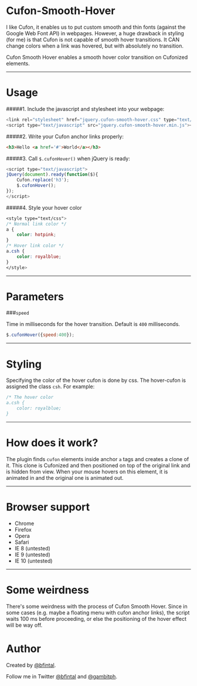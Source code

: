 Cufon-Smooth-Hover
==================

I like Cufon, it enables us to put custom smooth and thin fonts (against the Google Web Font API) in webpages. However, a huge drawback in styling (for me) is that Cufon is not capable of smooth hover transitions. It CAN change colors when a link was hovered, but with absolutely no transition.

Cufon Smooth Hover enables a smooth hover color transition on Cufonized elements.

<hr>

Usage
=====

#####1. Include the javascript and stylesheet into your webpage:

```javascript
<link rel="stylesheet" href="jquery.cufon-smooth-hover.css" type="text/css" media="all">
<script type="text/javascript" src="jquery.cufon-smooth-hover.min.js"></script>
```

#####2. Write your Cufon anchor links properly:

```html
<h3>Hello <a href='#'>World</a></h3>
```

#####3. Call `$.cufonHover()` when jQuery is ready:

```javascript
<script type="text/javascript">
jQuery(document).ready(function($){
    Cufon.replace('h3');
    $.cufonHover();
});
</script>
```

#####4. Style your hover color

```css
<style type="text/css">
/* Normal link color */
a {
    color: hotpink;
}
/* Hover link color */
a.csh {
    color: royalblue;
}
</style>
```

<hr>

Parameters
==========

###`speed`

Time in milliseconds for the hover transition. Default is `400` milliseconds.

```javascript
$.cufonHover({speed:400});
```

<hr>

Styling
=======

Specifying the color of the hover cufon is done by css. The hover-cufon is assigned the class `csh`. For example:

```css
/* The hover color
a.csh {
    color: royalblue;
}
```

<hr>

How does it work?
=================

The plugin finds `cufon` elements inside anchor `a` tags and creates a clone of it. This clone is Cufonized and then positioned on top of the original link and is hidden from view. When your mouse hovers on this element, it is animated in and the original one is animated out.

<hr>

Browser support
===============

* Chrome
* Firefox
* Opera
* Safari
* IE 8 (untested)
* IE 9 (untested)
* IE 10 (untested)

<hr>

Some weirdness
==============

There's some weirdness with the process of Cufon Smooth Hover. Since in some cases (e.g. maybe a floating menu with cufon anchor links), the script waits 100 ms before proceeding, or else the positioning of the hover effect will be way off.

Author
======

Created by [@bfintal](https://github.com/bfintal).

Follow me in Twitter [@bfintal](http://twitter.com/bfintal) and [@gambitph](http://twitter.com/gambitph).
